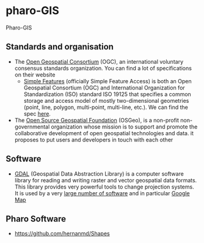 # pharo-GIS
Pharo-GIS

## Standards and organisation

* The [Open Geospatial Consortium](https://www.ogc.org/) (OGC), an international voluntary consensus standards organization. You can find a lot of specifications on their website
  * [Simple Features](https://en.wikipedia.org/wiki/Simple_Features) (officially Simple Feature Access) is both an Open Geospatial Consortium (OGC) and International Organization for Standardization (ISO) standard ISO 19125 that specifies a common storage and access model of mostly two-dimensional geometries (point, line, polygon, multi-point, multi-line, etc.). We can find the spec [here](https://www.ogc.org/standards/sfa).
* The [Open Source Geospatial Foundation](https://www.osgeo.org/) (OSGeo), is a non-profit non-governmental organization whose mission is to support and promote the collaborative development of open geospatial technologies and data. it proposes to put users and developers in touch with each other

## Software

* [GDAL](https://gdal.org/) (Geospatial Data Abstraction Library) is a computer software library for reading and writing raster and vector geospatial data formats. This library provides very powerful tools to change projection systems. It is used by a very [large number of software](https://gdal.org/software_using_gdal.html#software-using-gdal) and in particular [Google Map](https://thenewstack.io/gdal-the-open-source-technology-behind-google-maps/)

## Pharo Software
* https://github.com/hernanmd/Shapes
